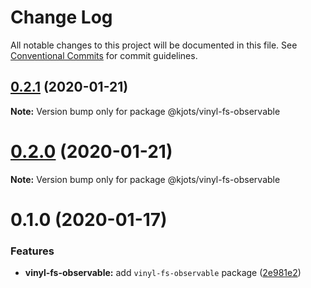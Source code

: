 # Change Log

All notable changes to this project will be documented in this file.
See [Conventional Commits](https://conventionalcommits.org) for commit guidelines.

## [0.2.1](https://github.com/kjots/stream-utils/compare/v0.2.0...v0.2.1) (2020-01-21)

**Note:** Version bump only for package @kjots/vinyl-fs-observable





# [0.2.0](https://github.com/kjots/stream-utils/compare/v0.1.0...v0.2.0) (2020-01-21)

**Note:** Version bump only for package @kjots/vinyl-fs-observable





# 0.1.0 (2020-01-17)


### Features

* **vinyl-fs-observable:** add `vinyl-fs-observable` package ([2e981e2](https://github.com/kjots/stream-utils/commit/2e981e2ce1c86fd441a906f562761a82f43879a8))
